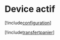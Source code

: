 # Device actif

[!include[configuration](deviceactif.configuration.autogen.md)]

[!include[transfertpanier](deviceactif.transfertpanier.autogen.md)]


















